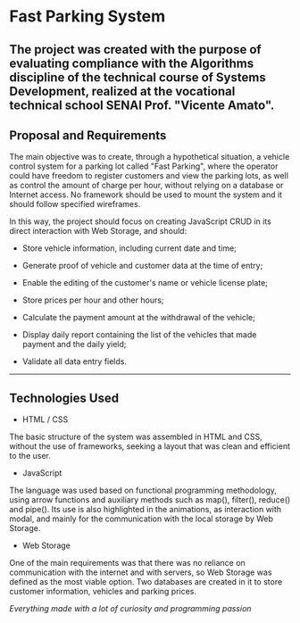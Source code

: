# Fast Parking System
The project was created with the purpose of evaluating compliance with the Algorithms discipline of the technical course of Systems Development, realized at the vocational technical school SENAI Prof. "Vicente Amato".
---

## Proposal and Requirements
The main objective was to create, through a hypothetical situation, a vehicle control system for a parking lot called "Fast Parking", where the operator could have freedom to register customers and view the parking lots, as well as control the amount of charge per hour, without relying on a database or Internet access. No framework should be used to mount the system and it should follow specified wireframes.

In this way, the project should focus on creating JavaScript CRUD in its direct interaction with Web Storage, and should:

- Store vehicle information, including current date and time;

- Generate proof of vehicle and customer data at the time of entry;

- Enable the editing of the customer's name or vehicle license plate;

- Store prices per hour and other hours;

- Calculate the payment amount at the withdrawal of the vehicle;

- Display daily report containing the list of the vehicles that made payment and the daily yield;

- Validate all data entry fields.
---

## Technologies Used

- HTML / CSS

The basic structure of the system was assembled in HTML and CSS, without the use of frameworks, seeking a layout that was clean and efficient to the user.

- JavaScript

The language was used based on functional programming methodology, using arrow functions and auxiliary methods such as map(), filter(), reduce() and pipe(). Its use is also highlighted in the animations, as interaction with modal, and mainly for the communication with the local storage by Web Storage.

- Web Storage

One of the main requirements was that there was no reliance on communication with the internet and with servers, so Web Storage was defined as the most viable option. Two databases are created in it to store customer information, vehicles and parking prices.

*Everything made with a lot of curiosity and programming passion*
